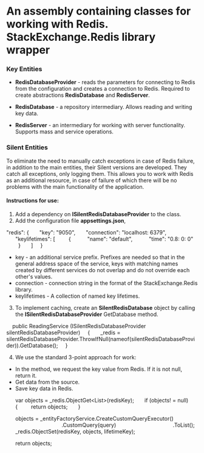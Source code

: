 # An assembly containing classes for working with Redis. StackExchange.Redis library wrapper

### Key Entities

* **RedisDatabaseProvider** - reads the parameters for connecting to Redis from the configuration and creates a connection to Redis. Required to create abstractions **RedisDatabase** and **RedisServer**.

* **RedisDatabase** - a repository intermediary. Allows reading and writing key data.

* **RedisServer** - an intermediary for working with server functionality. Supports mass and service operations.

### Silent Entities

To eliminate the need to manually catch exceptions in case of Redis failure, in addition to the main entities, their Silent versions are developed. They catch all exceptions, only logging them. This allows you to work with Redis as an additional resource, in case of failure of which there will be no problems with the main functionality of the application.

#### Instructions for use:

1. Add a dependency on **ISilentRedisDatabaseProvider** to the class.
2. Add the configuration file **appsettings.json**,

"redis": {
      "key": "9050",
      "connection": "localhost: 6379",
      "keylifetimes": [
        {
          "name": "default",
          "time": "0.8: 0: 0"
        }
      ]
    }

* key - an additional service prefix. Prefixes are needed so that in the general address space of the service, keys with matching names created by different services do not overlap and do not override each other's values.
* connection - connection string in the format of the StackExchange.Redis library.
* keylifetimes - A collection of named key lifetimes.

3. To implement caching, create an **SilentRedisDatabase** object by calling the **ISilentRedisDatabaseProvider** GetDatabase method.

    public ReadingService (ISilentRedisDatabaseProvider silentRedisDatabaseProvider)
    {
      _redis = silentRedisDatabaseProvider.ThrowIfNull(nameof(silentRedisDatabaseProvider)).GetDatabase();
    }

4. We use the standard 3-point approach for work:

* In the method, we request the key value from Redis. If it is not null, return it.
* Get data from the source.
* Save key data in Redis.

      var objects = _redis.ObjectGet<List<T>>(redisKey);
      if (objects! = null)
      {
        return objects;
      }

      objects = _entityFactoryService.CreateCustomQueryExecutor<T>()
                                     .CustomQuery(query)
                                     .ToList();
      _redis.ObjectSet(redisKey, objects, lifetimeKey);

      return objects;